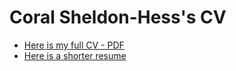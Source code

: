 
# Coral Sheldon-Hess's CV

* [Here is my full CV - PDF](https://github.com/csheldonhess/my-cv/blob/master/sheldon-hess_cv.pdf?raw=true)
* [Here is a shorter resume](https://github.com/csheldonhess/my-cv/blob/master/sheldon-hess_resume_long_form.pdf?raw=true) 